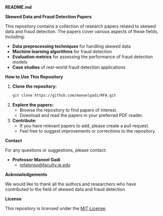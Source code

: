 **README.md**

**Skewed Data and Fraud Detection Papers**

This repository contains a collection of research papers related to skewed data and fraud detection. The papers cover various aspects of these fields, including:

  * **Data preprocessing techniques** for handling skewed data
  * **Machine learning algorithms** for fraud detection
  * **Evaluation metrics** for assessing the performance of fraud detection models
  * **Case studies** of real-world fraud detection applications

**How to Use This Repository**

1.  **Clone the repository:**
    ```bash
    git clone https://github.com/manoelgadi/RFA.git
    ```
2.  **Explore the papers:**
      - Browse the repository to find papers of interest.
      - Download and read the papers in your preferred PDF reader.
3.  **Contribute:**
      - If you have relevant papers to add, please create a pull request.
      - Feel free to suggest improvements or corrections to the repository.

**Contact**

For any questions or suggestions, please contact:

  * **Professor Manoel Gadi**
      * mfalonso@faculty.ie.edu

**Acknowledgements**

We would like to thank all the authors and researchers who have contributed to the field of skewed data and fraud detection.

**License**

This repository is licensed under the [MIT License](https://www.google.com/url?sa=E&source=gmail&q=LICENSE).
